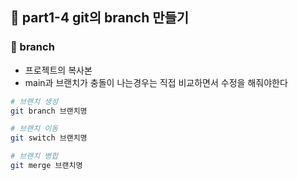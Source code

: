 ## 🌿 part1-4 git의 branch 만들기
### 🔹 branch
- 프로젝트의 복사본
- main과 브랜치가 충돌이 나는경우는 직접 비교하면서 수정을 해줘야한다

```bash
# 브랜치 생성
git branch 브랜치명

# 브랜치 이동
git switch 브랜치명

# 브랜치 병합
git merge 브랜치명
```
